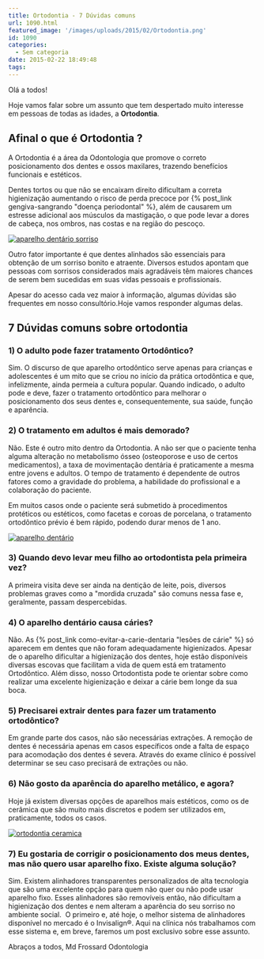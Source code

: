 ```yaml
---
title: Ortodontia - 7 Dúvidas comuns
url: 1090.html
featured_image: '/images/uploads/2015/02/Ortodontia.png'
id: 1090
categories:
  - Sem categoria
date: 2015-02-22 18:49:48
tags:
---
```


Olá a todos!

Hoje vamos falar sobre um assunto que tem despertado muito interesse em pessoas de todas as idades, a **Ortodontia**.

Afinal o que é Ortodontia ?
---------------------------

A Ortodontia é a área da Odontologia que promove o correto posicionamento dos dentes e ossos maxilares, trazendo benefícios funcionais e estéticos.

Dentes tortos ou que não se encaixam direito dificultam a correta higienização aumentando o risco de perda precoce por {% post_link gengiva-sangrando "doença periodontal" %}, além de causarem um estresse adicional aos músculos da mastigação, o que pode levar a dores de cabeça, nos ombros, nas costas e na região do pescoço.

[![aparelho dentário sorriso](/images/uploads/2015/02/aparelho-dentário-sorriso.jpg)](/images/uploads/2015/02/aparelho-dentário-sorriso.jpg)

Outro fator importante é que dentes alinhados são essenciais para obtenção de um sorriso bonito e atraente. Diversos estudos apontam que pessoas com sorrisos considerados mais agradáveis têm maiores chances de serem bem sucedidas em suas vidas pessoais e profissionais.

Apesar do acesso cada vez maior à informação, algumas dúvidas são frequentes em nosso consultório.Hoje vamos responder algumas delas.

7 Dúvidas comuns sobre ortodontia 
----------------------------------

### 1) O adulto pode fazer tratamento Ortodôntico? 

Sim. O discurso de que aparelho ortodôntico serve apenas para crianças e adolescentes é um mito que se criou no início da prática ortodôntica e que, infelizmente, ainda permeia a cultura popular. Quando indicado, o adulto pode e deve, fazer o tratamento ortodôntico para melhorar o posicionamento dos seus dentes e, consequentemente, sua saúde, função e aparência.

### 2) O tratamento em adultos é mais demorado?

Não. Este é outro mito dentro da Ortodontia. A não ser que o paciente tenha alguma alteração no metabolismo ósseo (osteoporose e uso de certos medicamentos), a taxa de movimentação dentária é praticamente a mesma entre jovens e adultos. O tempo de tratamento é dependente de outros fatores como a gravidade do problema, a habilidade do profissional e a colaboração do paciente.

Em muitos casos onde o paciente será submetido à procedimentos protéticos ou estéticos, como facetas e coroas de porcelana, o tratamento ortodôntico prévio é bem rápido, podendo durar menos de 1 ano.

[![aparelho dentário](/images/uploads/2015/02/aparelho-dentário-1024x724.jpg)](/images/uploads/2015/02/aparelho-dentário.jpg)

### 3) Quando devo levar meu filho ao ortodontista pela primeira vez?

A primeira visita deve ser ainda na dentição de leite, pois, diversos problemas graves como a "mordida cruzada" são comuns nessa fase e, geralmente, passam despercebidas.

### 4) O aparelho dentário causa cáries?

Não. As {% post_link como-evitar-a-carie-dentaria "lesões de cárie" %} só aparecem em dentes que não foram adequadamente higienizados. Apesar de o aparelho dificultar a higienização dos dentes, hoje estão disponíveis diversas escovas que facilitam a vida de quem está em tratamento Ortodôntico. Além disso, nosso Ortodontista pode te orientar sobre como realizar uma excelente higienização e deixar a cárie bem longe da sua boca.

### 5) Precisarei extrair dentes para fazer um tratamento ortodôntico?

Em grande parte dos casos, não são necessárias extrações. A remoção de dentes é necessária apenas em casos específicos onde a falta de espaço para acomodação dos dentes é severa. Através do exame clínico é possível determinar se seu caso precisará de extrações ou não.

### 6) Não gosto da aparência do aparelho metálico, e agora?

Hoje já existem diversas opções de aparelhos mais estéticos, como os de cerâmica que são muito mais discretos e podem ser utilizados em, praticamente, todos os casos.

[![ortodontia ceramica](/images/uploads/2015/02/ortodontia-ceramica.jpg)](/images/uploads/2015/02/ortodontia-ceramica.jpg)

### 7) Eu gostaria de corrigir o posicionamento dos meus dentes, mas não quero usar aparelho fixo. Existe alguma solução?

Sim. Existem alinhadores transparentes personalizados de alta tecnologia que são uma excelente opção para quem não quer ou não pode usar aparelho fixo. Esses alinhadores são removíveis então, não dificultam a higienização dos dentes e nem alteram a aparência do seu sorriso no ambiente social.  O primeiro e, até hoje, o melhor sistema de alinhadores disponível no mercado é o Invisalign®. Aqui na clínica nós trabalhamos com esse sistema e, em breve, faremos um post exclusivo sobre esse assunto.

Abraços a todos,
Md Frossard Odontologia